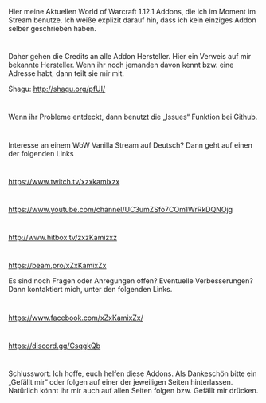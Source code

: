 Hier meine Aktuellen World of Warcraft 1.12.1 Addons, die ich im Moment im Stream benutze.
Ich weiße explizit darauf hin, dass ich kein einziges Addon selber geschrieben haben.
#
Daher gehen die Credits an alle Addon Hersteller.
Hier ein Verweis auf mir bekannte Hersteller. Wenn ihr noch jemanden davon kennt bzw. eine Adresse habt, dann teilt sie mir mit.

Shagu: http://shagu.org/pfUI/
#
Wenn ihr Probleme entdeckt, dann benutzt die „Issues“ Funktion bei Github.
#
Interesse an einem WoW Vanilla Stream auf Deutsch? Dann geht auf einen der folgenden Links
#
https://www.twitch.tv/xzxkamixzx
#
https://www.youtube.com/channel/UC3umZSfo7COm1WrRkDQNOjg
#
http://www.hitbox.tv/zxzKamizxz
#
https://beam.pro/xZxKamixZx


Es sind noch Fragen oder Anregungen offen? Eventuelle Verbesserungen? Dann kontaktiert mich, unter den folgenden Links.
#
https://www.facebook.com/xZxKamixZx/
#
https://discord.gg/CsqgkQb
#
Schlusswort: Ich hoffe, euch helfen diese Addons. Als Dankeschön bitte ein „Gefällt mir“ oder folgen auf einer der jeweiligen Seiten hinterlassen. Natürlich könnt ihr mir auch auf allen Seiten folgen bzw. Gefällt mir drücken.
